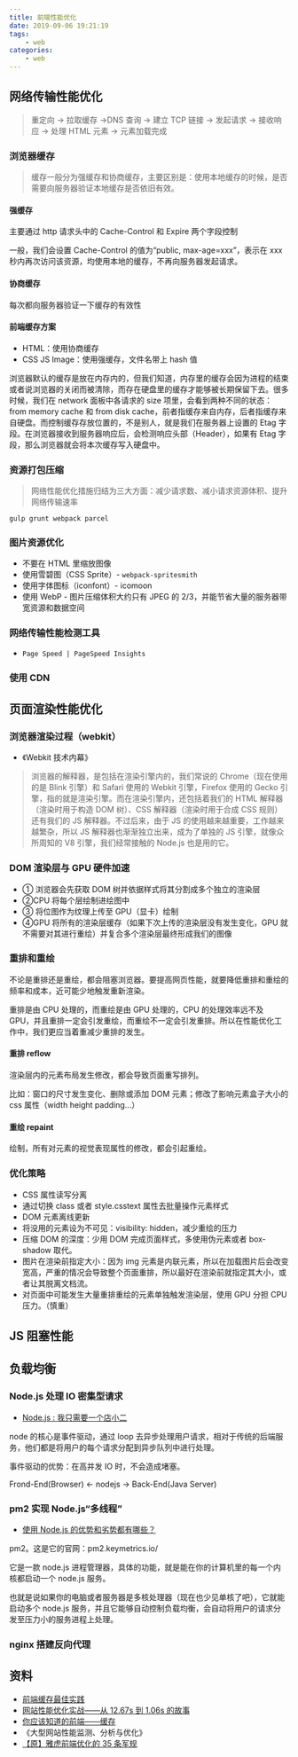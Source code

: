 ```yaml
---
title: 前端性能优化
date: 2019-09-06 19:21:19
tags:
	- web
categories:
	- web
---
```


## 网络传输性能优化

> 重定向 → 拉取缓存 →DNS 查询 → 建立 TCP 链接 → 发起请求 → 接收响应 → 处理 HTML 元素 → 元素加载完成

<!--more-->

### 浏览器缓存

> 缓存一般分为强缓存和协商缓存，主要区别是：使用本地缓存的时候，是否需要向服务器验证本地缓存是否依旧有效。

#### 强缓存

主要通过 http 请求头中的 Cache-Control 和 Expire 两个字段控制

一般，我们会设置 Cache-Control 的值为“public, max-age=xxx”，表示在 xxx 秒内再次访问该资源，均使用本地的缓存，不再向服务器发起请求。

#### 协商缓存

每次都向服务器验证一下缓存的有效性

#### 前端缓存方案

- HTML：使用协商缓存
- CSS JS Image：使用强缓存，文件名带上 hash 值

浏览器默认的缓存是放在内存内的，但我们知道，内存里的缓存会因为进程的结束或者说浏览器的关闭而被清除，而存在硬盘里的缓存才能够被长期保留下去。很多时候，我们在 network 面板中各请求的 size 项里，会看到两种不同的状态：from memory cache 和 from disk cache，前者指缓存来自内存，后者指缓存来自硬盘。而控制缓存存放位置的，不是别人，就是我们在服务器上设置的 Etag 字段。在浏览器接收到服务器响应后，会检测响应头部（Header），如果有 Etag 字段，那么浏览器就会将本次缓存写入硬盘中。

### 资源打包压缩

> 网络性能优化措施归结为三大方面：减少请求数、减小请求资源体积、提升网络传输速率

```
gulp grunt webpack parcel
```

### 图片资源优化

- 不要在 HTML 里缩放图像
- 使用雪碧图（CSS Sprite）- `webpack-spritesmith`
- 使用字体图标（iconfont）- icomoon
- 使用 WebP - 图片压缩体积大约只有 JPEG 的 2/3，并能节省大量的服务器带宽资源和数据空间

### 网络传输性能检测工具

- `Page Speed | PageSpeed Insights`

### 使用 CDN

## 页面渲染性能优化

### 浏览器渲染过程（webkit）

- 《Webkit 技术内幕》

> 浏览器的解释器，是包括在渲染引擎内的，我们常说的 Chrome（现在使用的是 Blink 引擎）和 Safari 使用的 Webkit 引擎，Firefox 使用的 Gecko 引擎，指的就是渲染引擎。而在渲染引擎内，还包括着我们的 HTML 解释器（渲染时用于构造 DOM 树）、CSS 解释器（渲染时用于合成 CSS 规则）还有我们的 JS 解释器。不过后来，由于 JS 的使用越来越重要，工作越来越繁杂，所以 JS 解释器也渐渐独立出来，成为了单独的 JS 引擎，就像众所周知的 V8 引擎，我们经常接触的 Node.js 也是用的它。

### DOM 渲染层与 GPU 硬件加速

- ① 浏览器会先获取 DOM 树并依据样式将其分割成多个独立的渲染层
- ②CPU 将每个层绘制进绘图中
- ③ 将位图作为纹理上传至 GPU（显卡）绘制
- ④GPU 将所有的渲染层缓存（如果下次上传的渲染层没有发生变化，GPU 就不需要对其进行重绘）并复合多个渲染层最终形成我们的图像

### 重排和重绘

不论是重排还是重绘，都会阻塞浏览器。要提高网页性能，就要降低重排和重绘的频率和成本，近可能少地触发重新渲染。

重排是由 CPU 处理的，而重绘是由 GPU 处理的，CPU 的处理效率远不及 GPU，并且重排一定会引发重绘，而重绘不一定会引发重排。所以在性能优化工作中，我们更应当着重减少重排的发生。

#### 重排 reflow

渲染层内的元素布局发生修改，都会导致页面重写排列。

比如：窗口的尺寸发生变化、删除或添加 DOM 元素；修改了影响元素盒子大小的 css 属性（width height padding...）

#### 重绘 repaint

绘制，所有对元素的视觉表现属性的修改，都会引起重绘。

### 优化策略

- CSS 属性读写分离
- 通过切换 class 或者 style.csstext 属性去批量操作元素样式
- DOM 元素离线更新
- 将没用的元素设为不可见：visibility: hidden，减少重绘的压力
- 压缩 DOM 的深度：少用 DOM 完成页面样式，多使用伪元素或者 box-shadow 取代。
- 图片在渲染前指定大小：因为 img 元素是内联元素，所以在加载图片后会改变宽高，严重的情况会导致整个页面重排，所以最好在渲染前就指定其大小，或者让其脱离文档流。
- 对页面中可能发生大量重排重绘的元素单独触发渲染层，使用 GPU 分担 CPU 压力。（慎重）

## JS 阻塞性能

## 负载均衡

### Node.js 处理 IO 密集型请求

- [Node.js : 我只需要一个店小二](https://mp.weixin.qq.com/s?__biz=MzAxOTc0NzExNg==&mid=2665513044&idx=1&sn=9b8526e9d641b970ee5ddac02dae3c57&scene=21#wechat_redirect)

node 的核心是事件驱动，通过 loop 去异步处理用户请求，相对于传统的后端服务，他们都是将用户的每个请求分配到异步队列中进行处理。

事件驱动的优势：在高并发 IO 时，不会造成堵塞。

Frond-End(Browser) <- nodejs -> Back-End(Java Server)

### pm2 实现 Node.js“多线程”

- [使用 Node.js 的优势和劣势都有哪些？](https://www.zhihu.com/question/19653241/answer/15993549)

pm2。这是它的官网：pm2.keymetrics.io/

它是一款 node.js 进程管理器，具体的功能，就是能在你的计算机里的每一个内核都启动一个 node.js 服务。

也就是说如果你的电脑或者服务器是多核处理器（现在也少见单核了吧），它就能启动多个 node.js 服务，并且它能够自动控制负载均衡，会自动将用户的请求分发至压力小的服务进程上处理。

### nginx 搭建反向代理

## 资料

- [前端缓存最佳实践](https://juejin.im/post/5c136bd16fb9a049d37efc47)
- [网站性能优化实战——从 12.67s 到 1.06s 的故事](https://juejin.im/post/5b6fa8c86fb9a0099910ac91)
- [你应该知道的前端——缓存](https://juejin.im/post/5ae081aaf265da0b767d263a)
- 《大型网站性能监测、分析与优化》
- [【原】雅虎前端优化的 35 条军规](https://www.cnblogs.com/xianyulaodi/p/5755079.html)
